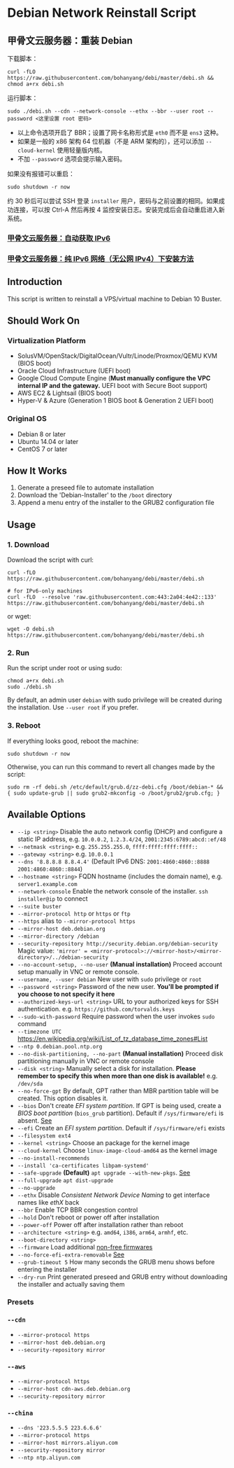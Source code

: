 # Debian Network Reinstall Script

## 甲骨文云服务器：重装 Debian

下载脚本：

```
curl -fLO https://raw.githubusercontent.com/bohanyang/debi/master/debi.sh && chmod a+rx debi.sh
```

运行脚本：

```
sudo ./debi.sh --cdn --network-console --ethx --bbr --user root --password <这里设置 root 密码>
```

* 以上命令选项开启了 BBR；设置了网卡名称形式是 `eth0` 而不是 `ens3` 这种。
* 如果是一般的 x86 架构 64 位机器（不是 ARM 架构的），还可以添加 `--cloud-kernel` 使用轻量版内核。
* 不加 `--password` 选项会提示输入密码。

如果没有报错可以重启：

```
sudo shutdown -r now
```

约 30 秒后可以尝试 SSH 登录 `installer` 用户，密码与之前设置的相同。如果成功连接，可以按 Ctrl-A 然后再按 4 监控安装日志。安装完成后会自动重启进入新系统。


### [甲骨文云服务器：自动获取 IPv6](https://github.com/bohanyang/debi/wiki/%E7%94%B2%E9%AA%A8%E6%96%87%E4%BA%91%E6%9C%8D%E5%8A%A1%E5%99%A8%E8%87%AA%E5%8A%A8%E8%8E%B7%E5%8F%96-IPv6)
### [甲骨文云服务器：纯 IPv6 网络（无公网 IPv4）下安装方法](https://github.com/bohanyang/debi/wiki/%E7%94%B2%E9%AA%A8%E6%96%87%E4%BA%91%E6%9C%8D%E5%8A%A1%E5%99%A8%E7%BA%AF-IPv6-%E7%BD%91%E7%BB%9C%EF%BC%88%E6%97%A0%E5%85%AC%E7%BD%91-IPv4%EF%BC%89%E4%B8%8B%E5%AE%89%E8%A3%85%E6%96%B9%E6%B3%95)

## Introduction

This script is written to reinstall a VPS/virtual machine to Debian 10 Buster.

## Should Work On

### Virtualization Platform

 * SolusVM/OpenStack/DigitalOcean/Vultr/Linode/Proxmox/QEMU KVM (BIOS boot)
 * Oracle Cloud Infrastructure (UEFI boot)
 * Google Cloud Compute Engine (**Must manually configure the VPC internal IP and the gateway.** UEFI boot with Secure Boot support)
 * AWS EC2 & Lightsail (BIOS boot)
 * Hyper-V & Azure (Generation 1 BIOS boot & Generation 2 UEFI boot)

### Original OS

 * Debian 8 or later
 * Ubuntu 14.04 or later
 * CentOS 7 or later

## How It Works

1. Generate a preseed file to automate installation
2. Download the 'Debian-Installer' to the `/boot` directory
3. Append a menu entry of the installer to the GRUB2 configuration file

## Usage

### 1. Download

Download the script with curl:

    curl -fLO https://raw.githubusercontent.com/bohanyang/debi/master/debi.sh
    
    # for IPv6-only machines
    curl -fLO  --resolve 'raw.githubusercontent.com:443:2a04:4e42::133' https://raw.githubusercontent.com/bohanyang/debi/master/debi.sh

or wget:

    wget -O debi.sh https://raw.githubusercontent.com/bohanyang/debi/master/debi.sh

### 2. Run

Run the script under root or using sudo:

    chmod a+rx debi.sh
    sudo ./debi.sh

By default, an admin user `debian` with sudo privilege will be created during the installation. Use `--user root` if you prefer.

### 3. Reboot

If everything looks good, reboot the machine:

    sudo shutdown -r now

Otherwise, you can run this command to revert all changes made by the script:

    sudo rm -rf debi.sh /etc/default/grub.d/zz-debi.cfg /boot/debian-* && { sudo update-grub || sudo grub2-mkconfig -o /boot/grub2/grub.cfg; }

## Available Options

 * `--ip <string>` Disable the auto network config (DHCP) and configure a static IP address, e.g. `10.0.0.2`, `1.2.3.4/24`, `2001:2345:6789:abcd::ef/48`
 * `--netmask <string>` e.g. `255.255.255.0`, `ffff:ffff:ffff:ffff::`
 * `--gateway <string>` e.g. `10.0.0.1`
 * `--dns '8.8.8.8 8.8.4.4'` (Default IPv6 DNS: `2001:4860:4860::8888 2001:4860:4860::8844`)
 * `--hostname <string>` FQDN hostname (includes the domain name), e.g. `server1.example.com`
 * `--network-console` Enable the network console of the installer. `ssh installer@ip` to connect
 * `--suite buster`
 * `--mirror-protocol http` or `https` or `ftp`
 * `--https` alias to `--mirror-protocol https`
 * `--mirror-host deb.debian.org`
 * `--mirror-directory /debian`
 * `--security-repository http://security.debian.org/debian-security` Magic value: `'mirror' = <mirror-protocol>://<mirror-host>/<mirror-directory>/../debian-security`
 * `--no-account-setup, --no-user` **(Manual installation)** Proceed account setup manually in VNC or remote console.
 * `--username, --user debian` New user with `sudo` privilege or `root`
 * `--password <string>` Password of the new user. **You'll be prompted if you choose to not specify it here**
 * `--authorized-keys-url <string>` URL to your authorized keys for SSH authentication. e.g. `https://github.com/torvalds.keys`
 * `--sudo-with-password` Require password when the user invokes `sudo` command
 * `--timezone UTC` https://en.wikipedia.org/wiki/List_of_tz_database_time_zones#List
 * `--ntp 0.debian.pool.ntp.org`
 * `--no-disk-partitioning, --no-part` **(Manual installation)** Proceed disk partitioning manually in VNC or remote console
 * `--disk <string>` Manually select a disk for installation. **Please remember to specify this when more than one disk is available!** e.g. `/dev/sda`
 * `--no-force-gpt` By default, GPT rather than MBR partition table will be created. This option disables it.
 * `--bios` Don't create *EFI system partition*. If GPT is being used, create a *BIOS boot partition* (`bios_grub` partition). Default if `/sys/firmware/efi` is absent. [See](https://askubuntu.com/a/501360)
 * `--efi` Create an *EFI system partition*. Default if `/sys/firmware/efi` exists
 * `--filesystem ext4`
 * `--kernel <string>` Choose an package for the kernel image
 * `--cloud-kernel` Choose `linux-image-cloud-amd64` as the kernel image
 * `--no-install-recommends`
 * `--install 'ca-certificates libpam-systemd'`
 * `--safe-upgrade` **(Default)** `apt upgrade --with-new-pkgs`. [See](https://salsa.debian.org/installer-team/pkgsel/-/blob/master/debian/postinst)
 * `--full-upgrade` `apt dist-upgrade`
 * `--no-upgrade` 
 * `--ethx` Disable *Consistent Network Device Naming* to get interface names like *ethX* back
 * `--bbr` Enable TCP BBR congestion control
 * `--hold` Don't reboot or power off after installation
 * `--power-off` Power off after installation rather than reboot
 * `--architecture <string>` e.g. `amd64`, `i386`, `arm64`, `armhf`, etc.
 * `--boot-directory <string>`
 * `--firmware` Load additional [non-free firmwares](https://wiki.debian.org/Firmware#Firmware_during_the_installation)
 * `--no-force-efi-extra-removable` [See](https://wiki.debian.org/UEFI#Force_grub-efi_installation_to_the_removable_media_path)
 * `--grub-timeout 5` How many seconds the GRUB menu shows before entering the installer
 * `--dry-run` Print generated preseed and GRUB entry without downloading the installer and actually saving them

### Presets

### `--cdn`

 * `--mirror-protocol https`
 * `--mirror-host deb.debian.org`
 * `--security-repository mirror`

### `--aws`

 * `--mirror-protocol https`
 * `--mirror-host cdn-aws.deb.debian.org`
 * `--security-repository mirror`

### `--china`

 * `--dns '223.5.5.5 223.6.6.6'`
 * `--mirror-protocol https`
 * `--mirror-host mirrors.aliyun.com`
 * `--security-repository mirror`
 * `--ntp ntp.aliyun.com`
